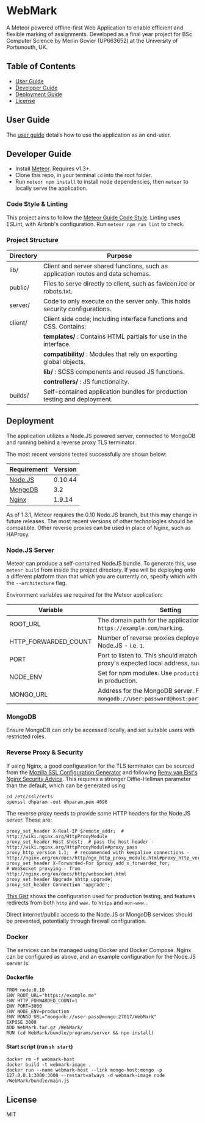 # WebMark
A Meteor powered offline-first Web Application to enable efficient and flexible marking of assignments. Developed as a final year project for BSc Computer Science by Merlin Govier (UP663652) at the University of Portsmouth, UK.

## Table of Contents

- [User Guide](#user)
- [Developer Guide](#developer)
- [Deployment Guide](#deployment)
- [License](#license)

## User Guide
The [user guide](https://mgovier.github.io/WebMark/user/) details how to use the application as an end-user.

## Developer Guide
- Install [Meteor](https://www.meteor.com/). Requires v1.3+.
- Clone this repo, in your terminal `cd` into the root folder.
- Run `meteor npm install` to install node dependencies, then `meteor` to locally serve the application.

### Code Style & Linting
This project aims to follow the [Meteor Guide Code Style](http://guide.meteor.com/code-style.html). Linting uses ESLint, with Airbnb's configuration. Run `meteor npm run lint` to check.

### Project Structure
Directory | Purpose                           
----------|-----------------------------------
lib/      | Client and server shared functions, such as application routes and data schemas.
public/   | Files to serve directly to client, such as favicon.ico or robots.txt.
server/   | Code to only execute on the server only. This holds security configurations.
client/   | Client side code; including interface functions and CSS. Contains:
          | **templates/**    : Contains HTML partials for use in the interface.
          | **compatibility/**  : Modules that rely on exporting global objects.
          | **lib/**         : SCSS components and reused JS functions.
          | **controllers/** : JS functionality.
builds/   | Self-contained application bundles for production testing and deployment.


## Deployment
The application utilizes a Node.JS powered server, connected to MongoDB and running behind a reverse proxy TLS terminator.

The most recent versions tested successfully are shown below:

Requirement | Version
------------|-----------------------------
[Node.JS](https://nodejs.org/en/)   | 0.10.44
[MongoDB](https://www.mongodb.com/) | 3.2
[Nginx](http://nginx.org/en/)       | 1.9.14

As of 1.3.1, Meteor requires the 0.10 Node.JS branch, but this may change in future releases. The most recent versions of other technologies should be compatible. Other reverse proxies can be used in place of Nginx, such as HAProxy.


### Node.JS Server
Meteor can produce a self-contained NodeJS bundle. To generate this, use `meteor build` from inside the project directory. If you will be deploying onto a different platform than that which you are currently on, specify which with the `--architecture` flag.

Environment variables are required for the Meteor application:

Variable                | Setting
------------------------|-----------------------------------
ROOT_URL                | The domain path for the application, such as `https://example.com/marking`.
HTTP_FORWARDED_COUNT    | Number of reverse proxies deployed in front of Node.JS - i.e. `1`.
PORT                    | Port to listen to. This should match the reverse proxy's expected local address, such as 3000.
NODE_ENV                | Set for npm modules. Use `production` for running in production.
MONGO_URL               | Address for the MongoDB server. Follows pattern `mongodb://user:password@host:port/databasename`.


### MongoDB
Ensure MongoDB can only be accessed locally, and set suitable users with restricted roles.

### Reverse Proxy & Security
If using Nginx, a good configuration for the TLS terminator can be sourced from the [Mozilla SSL Configuration Generator](https://mozilla.github.io/server-side-tls/ssl-config-generator/) and following [Remy van Elst's Nginx Security Advice](https://raymii.org/s/tutorials/Strong_SSL_Security_On_nginx.html). This requires a stronger Diffie-Hellman parameter than the default, which can be generated using
```
cd /etc/ssl/certs
openssl dhparam -out dhparam.pem 4096
```
The reverse proxy needs to provide some HTTP headers for the Node.JS server. These are:
```
proxy_set_header X-Real-IP $remote_addr;  # http://wiki.nginx.org/HttpProxyModule
proxy_set_header Host $host;  # pass the host header - http://wiki.nginx.org/HttpProxyModule#proxy_pass
proxy_http_version 1.1;  # recommended with keepalive connections - http://nginx.org/en/docs/http/ngx_http_proxy_module.html#proxy_http_version
proxy_set_header X-Forwarded-For $proxy_add_x_forwarded_for;
# WebSocket proxying - from http://nginx.org/en/docs/http/websocket.html
proxy_set_header Upgrade $http_upgrade;
proxy_set_header Connection 'upgrade';
```
[This Gist](https://gist.github.com/MGovier/5112025ec482012163c6d563dd75ca32) shows the configuration used for production testing, and features redirects from both `http` and `www.` to `https` and `non-www.`.

Direct internet/public access to the Node.JS or MongoDB services should be prevented, potentially through firewall configuration.

### Docker
The services can be managed using Docker and Docker Compose. Nginx can be configured as above, and an example configuration for the Node.JS server is:

#### Dockerfile
```
FROM node:0.10
ENV ROOT_URL="https://example.me"
ENV HTTP_FORWARDED_COUNT=1
ENV PORT=3000
ENV NODE_ENV=production
ENV MONGO_URL="mongodb://user:pass@mongo:27017/WebMark"
EXPOSE 3000
ADD WebMark.tar.gz /WebMark/
RUN (cd WebMark/bundle/programs/server && npm install)
```
#### Start script (run `sh start`)
```
docker rm -f webmark-host
docker build -t webmark-image .
docker run --name webmark-host --link mongo-host:mongo -p 127.0.0.1:3000:3000 --restart=always -d webmark-image node /WebMark/bundle/main.js
```

## License
MIT
